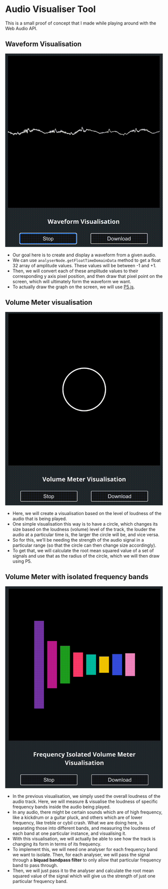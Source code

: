 # Audio Visualiser Tool

This is a small proof of concept that I made while playing around with the Web Audio API. 

## Waveform Visualisation

![Waveform Visualisation](src/assets/demos/waveform.gif)

- Our goal here is to create and display a waveform from a given audio.
- We can use `analyserNode.getFloatTimeDomainData` method to get a float 32 array of amplitude values. These values will be between -1 and +1.
- Then, we will convert each of these amplitude values to their corresponding y axis pixel position, and then draw that pixel point on the screen, which will ultimately form the waveform we want.
- To actually draw the graph on the screen, we will use [P5.js](https://p5js.org/).

## Volume Meter visualisation

![Volume Meter Visualisation](src/assets/demos/volume-meter.gif)

- Here, we will create a visualisation based on the level of loudness of the audio that is being played.
- One simple visualisation this way is to have a circle, which changes its size based on the loudness (volume) level of the track, the louder the audio at a particular time is, the larger the circle will be, and vice versa.
- So for this, we’ll be needing the strength of the audio signal in a particular range (so that the circle can then change size accordingly).
- To get that, we will calculate the root mean squared value of a set of signals and use that as the radius of the circle, which we will then draw using P5.

## Volume Meter with isolated frequency bands

![Volume Meter Isolated Visualisation](src/assets/demos/volume-meter-isolated-frequency.gif)

- In the previous visualisation, we simply used the overall loudness of the audio track. Here, we will measure & visualise the loudness of specific frequency bands inside the audio being played.
- In any audio, there might be certain sounds which are of high frequency, like a kickdrum or a guitar pluck, and others which are of lower frequency, like treble or cybil crash. What we are doing here, is separating those into different bands, and measuring the loudness of each band at one particular instance, and visualising it.
- With this visualisation, we will actually be able to see how the track is changing its form in terms of its frequency.
- To implement this, we will need one analyser for each frequency band we want to isolate. Then, for each analyser, we will pass the signal through a **biquad bandpass filter** to only allow that particular frequency band to pass through.
- Then, we will just pass it to the analyser and calculate the root mean squared value of the signal which will give us the strength of just one particular frequency band.